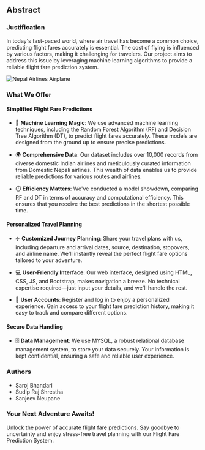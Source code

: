 ## Abstract

### **Justification**

In today's fast-paced world, where air travel has become a common choice, predicting flight fares accurately is essential. The cost of flying is influenced by various factors, making it challenging for travelers. Our project aims to address this issue by leveraging machine learning algorithms to provide a reliable flight fare prediction system.

![Nepal Airlines Airplane](https://en.digitalkhabar.com/wp-content/uploads/2021/07/Nepal-Airlines-NA-Aeroplane-Flight-1000x600.jpg)

### **What We Offer**

#### **Simplified Flight Fare Predictions**

- 🧠 **Machine Learning Magic**: We use advanced machine learning techniques, including the Random Forest Algorithm (RF) and Decision Tree Algorithm (DT), to predict flight fares accurately. These models are designed from the ground up to ensure precise predictions.

- 🌍 **Comprehensive Data**: Our dataset includes over 10,000 records from diverse domestic Indian airlines and meticulously curated information from Domestic Nepali airlines. This wealth of data enables us to provide reliable predictions for various routes and airlines.

- ⏱️ **Efficiency Matters**: We've conducted a model showdown, comparing RF and DT in terms of accuracy and computational efficiency. This ensures that you receive the best predictions in the shortest possible time.

#### **Personalized Travel Planning**

- ✈️ **Customized Journey Planning**: Share your travel plans with us, including departure and arrival dates, source, destination, stopovers, and airline name. We'll instantly reveal the perfect flight fare options tailored to your adventure.

- 💻 **User-Friendly Interface**: Our web interface, designed using HTML, CSS, JS, and Bootstrap, makes navigation a breeze. No technical expertise required—just input your details, and we'll handle the rest.

- 👤 **User Accounts**: Register and log in to enjoy a personalized experience. Gain access to your flight fare prediction history, making it easy to track and compare different options.

#### **Secure Data Handling**

- 🗄️ **Data Management**: We use MYSQL, a robust relational database management system, to store your data securely. Your information is kept confidential, ensuring a safe and reliable user experience.

### **Authors**

- Saroj Bhandari
- Sudip Raj Shrestha
- Sanjeev Neupane

### **Your Next Adventure Awaits!**

Unlock the power of accurate flight fare predictions. Say goodbye to uncertainty and enjoy stress-free travel planning with our Flight Fare Prediction System.



